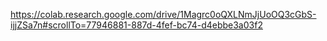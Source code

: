 https://colab.research.google.com/drive/1Magrc0oQXLNmJjUoOQ3cGbS-ijjZSa7n#scrollTo=77946881-887d-4fef-bc74-d4ebbe3a03f2 

